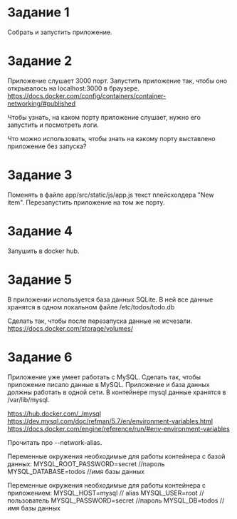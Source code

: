 # Задание 1

Собрать и запустить приложение.

# Задание 2

Приложение слушает 3000 порт.
Запустить приложение так, чтобы оно открывалось на localhost:3000 в браузере.
https://docs.docker.com/config/containers/container-networking/#published

Чтобы узнать, на каком порту приложение слушает, нужно его запустить и посмотреть логи.

Что можно использовать, чтобы знать на какому порту выставлено приложение без запуска?

# Задание 3
Поменять в файле app/src/static/js/app.js текст плейсхолдера "New item". 
Перезапустить приложение на том же порту.

# Задание 4
Запушить в docker hub.

# Задание 5
В приложении используется база данных SQLite. 
В ней все данные хранятся в одном локальном файле /etc/todos/todo.db

Сделать так, чтобы после перезапуска данные не исчезали.
https://docs.docker.com/storage/volumes/

# Задание 6
Приложение уже умеет работать c MySQL.
Сделать так, чтобы приложение писало данные в MySQL.
Приложение и база данных должны работать в одной сети.
В контейнере mysql данные хранятся в /var/lib/mysql.

https://hub.docker.com/_/mysql
https://dev.mysql.com/doc/refman/5.7/en/environment-variables.html
https://docs.docker.com/engine/reference/run/#env-environment-variables

Прочитать про --network-alias.

Переменные окружения необходимые для работы контейнера с базой данных:
MYSQL_ROOT_PASSWORD=secret //пароль
MYSQL_DATABASE=todos //имя базы данных

Переменные окружения необходимые для работы контейнера с приложением:
MYSQL_HOST=mysql // alias
MYSQL_USER=root // пользователь
MYSQL_PASSWORD=secret //пароль
MYSQL_DB=todos // имя базы данных
